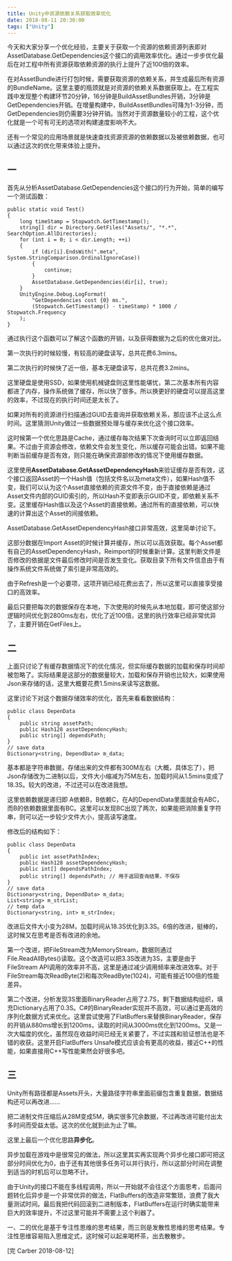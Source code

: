 ```yaml
---
title: Unity中资源依赖关系获取效率优化
date: 2018-08-11 20:30:00
tags: ["Unity"]
---
```


今天和大家分享一个优化经验，主要关于获取一个资源的依赖资源列表即对AssetDatabase.GetDependencies这个接口的调用效率优化。通过一步步优化最后在对工程中所有资源获取依赖资源的执行上提升了近100倍的效率。

在对AssetBundle进行打包时候，需要获取资源的依赖关系，并生成最后所有资源的BundleName。这里主要的瓶颈就是对资源的依赖关系数据获取上。在工程实践中发现整个构建环节20分钟，16分钟是BuildAssetBundles开销，3分钟是GetDependencies开销。在增量构建中，BuildAssetBundles可降为1-3分钟，而GetDependencies则仍需要3分钟开销。当然对于资源数量较小的工程，这个优化就是一个可有可无的选项对构建速度影响不大。

还有一个常见的应用场景就是快速查找资源资源的依赖数据以及被依赖数据，也可以通过这次的优化带来体验上提升。

## 一
首先从分析AssetDatabase.GetDependencies这个接口的行为开始，简单的编写一个测试函数：

```
public static void Test()
{
    long timeStamp = Stopwatch.GetTimestamp();
    string[] dir = Directory.GetFiles("Assets/", "*.*", SearchOption.AllDirectories);
    for (int i = 0; i < dir.Length; ++i)
    {
        if (dir[i].EndsWith(".meta", System.StringComparison.OrdinalIgnoreCase))
        {
            continue;
        }
        AssetDatabase.GetDependencies(dir[i], true);
    }
    UnityEngine.Debug.LogFormat(
        "GetDependencies cost {0} ms.", 
        (Stopwatch.GetTimestamp() - timeStamp) * 1000 / Stopwatch.Frequency
    );
}
```
通过执行这个函数可以了解这个函数的开销，以及获得数据为之后的优化做对比。

第一次执行的时候较慢，有较高的硬盘读写，总共花费6.3mins。

第二次执行的时候快了近一倍，基本无硬盘读写，总共花费3.2mins。

这里硬盘是使用SSD，如果使用机械键盘则这里性能堪忧，第二次基本所有内容都进了内存，操作系统做了缓存，所以快了很多。所以换更好的硬盘可以提高这里的效率，不过现在的执行时间还是太长了。

如果对所有的资源进行扫描通过GUID去查询并获取依赖关系，那应该不止这么点时间。这里猜测Unity做过一些数据预处理与缓存来优化这个接口效率。

这时候第一个优化思路是Cache，通过缓存每次结果下次查询时可以立即返回结果。不过由于资源会修改，依赖文件会发生变化，所以缓存可能会出错。如果不能判断当前缓存是否有效，则只能在确保资源部修改的情况下使用缓存数据。

这里使用**AssetDatabase.GetAssetDependencyHash**来验证缓存是否有效，这个接口返回Asset的一个Hash值（包括文件名以及meta文件），如果Hash值不变，我们可以认为这个Asset直接依赖的资源文件不变，由于直接依赖是通过Asset文件内部的GUID索引的，所以Hash不变即表示GUID不变，即依赖关系不变。这里缓存Hash值以及这个Asset的直接依赖。通过所有的直接依赖，可以快速的计算出这个Asset的间接依赖。


AssetDatabase.GetAssetDependencyHash接口非常高效，这里简单讨论下。

这部分数据在Import Asset的时候计算并缓存，所以可以高效获取。每个Asset都有自己的AssetDependencyHash，Reimport的时候重新计算。这里判断文件是否修改的依据是文件最后修改时间是否发生变化。获取目录下所有文件信息由于有操作系统文件系统做了索引是非常高效的。

由于Refresh是一个必要项，这项开销已经花费出去了，所以这里可以直接享受接口的高效率。

最后只要把每次的数据保存在本地，下次使用的时候先从本地加载，即可使这部分逻辑时间优化到2800ms左右，优化了近100倍，这里的执行效率已经非常优异了，主要开销在GetFiles上。


## 二
上面只讨论了有缓存数据情况下的优化情况，但实际缓存数据的加载和保存时间却被忽略了。实际结果是这部分的数据量较大，加载和保存开销也比较大，如果使用Json来存储的话，这里大概要花费1.5mins来读写这数据。

这里讨论下对这个数据存储效率的优化，首先来看看数据结构：

```
public class DepenData
{
    public string assetPath;
    public Hash128 assetDependencyHash;
    public string[] dependsPath;
}
// save data
Dictionary<string, DependData> m_data;
```

基本都是字符串数据，存储出来的文件都有300M左右（大概，具体忘了），把Json存储改为二进制以后，文件大小缩减为75M左右，加载时间从1.5mins变成了18.3S。较大的改进，不过还可以在改进我想。

这里依赖数据是递归即 A依赖B，B依赖C，在A的DependData里面就会有ABC，而B的依赖数据里面有BC。这里可以发现BC出现了两次，如果能把消除重复字符串，则可以近一步较少文件大小，提高读写速度。

修改后的结构如下：
```
public class DepenData
{
    public int assetPathIndex;
    public Hash128 assetDependencyHash;
    public int[] dependsPathIndex;
    public string[] dependsPath; // 用于返回查询结果，不保存
}
// save data
Dictionary<string, DependData> m_data;
List<string> m_strList;
// temp data
Dictionary<string, int> m_strIndex;
```

改进后文件大小变为28M，加载时间从18.3S优化到3.3S。6倍的改进，挺棒的，这时候又在思考是否有改进的余地。

第一个改进，把FileStream改为MemoryStream，数据则通过File.ReadAllBytes()读取。这个改造可以把3.3S改进为3S，主要是由于FileStream API调用的效率并不高，这里是通过减少调用频率来改进效率。对于FileStream每次ReadByte(2)和每次ReadByte(1024)，可能有接近100倍的性能差异。

第二个改进，分析发现3S里面BinaryReader占用了2.7S，剩下数据结构组织，填充Dictionary占用了0.3S。C#的BinaryReader实现并不高效，可以通过更高效的序列化数据方式来优化。这里尝试使用了FlatBuffers来替换BinaryReader，保存的开销从880ms增长到1200ms，读取的时间从3000ms优化到1200ms。又是一次大幅度的优化，虽然现在收益时间已经无关紧要了，不过实践和验证想法也是不错的收获。这里开启FlatBuffers Unsafe模式应该会有更高的收益，接近C++的性能，如果直接用C++写性能果然会好很多吧。

## 三
Unity所有路径都是Assets开头，大量路径字符串里面前缀包含重复数据，数据结构还可以再改进......

把二进制文件压缩后从28M变成5M，确实很多冗余数据，不过再改进可能付出太多时间而受益太低。这次的优化就到此为止了嘛。

这里上最后一个优化思路**异步化**。

异步加载在游戏中是很常见的做法，所以这里其实再实现两个异步化接口即可把这部分时间优化为0，由于还有其他很多任务可以并行执行，所以这部分时间在调整到适当的时机后可以忽略不计。

由于Unity的接口不能在多线程调用，所以一开始就不会往这个方面思考，后面问题转化后异步是一个非常优异的做法，FlatBuffers的改造非常繁琐，浪费了我大量测试时间。最后我把代码回滚到二进制版本，FlatBuffers在运行时确实能带来巨大的效率提升，不过这里可能并不需要上这个利器了。

一、二的优化是基于专注性思维的思考结果，而三则是发散性思维的思考结果。专注性思维容易陷入思维定式，这时候可以起来喝杯茶，出去散散步。

[完 Carber 2018-08-12]
